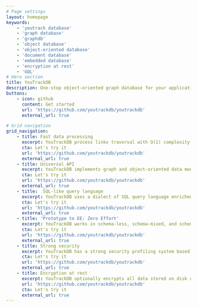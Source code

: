 ```yaml
---
# Page settings
layout: homepage
keywords:
    - 'youtrack database'
    - 'graph database'
    - 'graphdb'
    - 'object database'
    - 'object-oriented database'
    - 'document database'
    - 'embedded database'
    - 'encryption at rest'
    - 'GQL'
# Hero section
title: YouTrackDB
description: One-stop object-oriented graph database for your application development supported by YouTrack project.
buttons:
    - icon: github
      content: Get started
      url: 'https://github.com/youtrackdb/youtrackdb'
      external_url: true

# Grid navigation
grid_navigation:
    - title: Fast data processing
      excerpt: YouTrackDB process links traversal with O(1) complexity. No expensive run-time JOINs.
      cta: Let's try it
      url: 'https://github.com/youtrackdb/youtrackdb'
      external_url: true	  
    - title: Universal API  
      excerpt: YouTrackDB implements graph and object-oriented data models. It provides a rich entity processing API that works uniformly over all remote and embedded deployment environments.
      cta: Let's try it
      url: 'https://github.com/youtrackdb/youtrackdb'  
      external_url: true
    - title:  SQL-like query language  
      excerpt: YouTrackDB uses a dialect of SQL query language enriched by graph and object-oriented functions and commands. Thanks to the SQL layer, it's easy to use for people skilled in the relational world.
      cta: Let's try it
      url: 'https://github.com/youtrackdb/youtrackdb'  
      external_url: true
    - title: 'Prototype to EE: Zero Effort'  
      excerpt: YouTrackDB works in schema-less, schema-mixed, and schema-full modes. Universal API allows you to port your database from an embedded to a server environment without changing your application code.
      cta: Let's try it
      url: 'https://github.com/youtrackdb/youtrackdb'  
      external_url: true
    - title: Strong security  
      excerpt: YouTrackDB has a strong security profiling system based on user, role, and predicate security and supports SQL as one of the languages for predicates.
      cta: Let's try it
      url: 'https://github.com/youtrackdb/youtrackdb'  
      external_url: true
    - title: Encryption at rest
      excerpt: YouTrackDB optionally encrypts all data stored on disk using modern AES encryption.
      url: 'https://github.com/youtrackdb/youtrackdb'  
      cta: Let's try it
      external_url: true      
---
```

